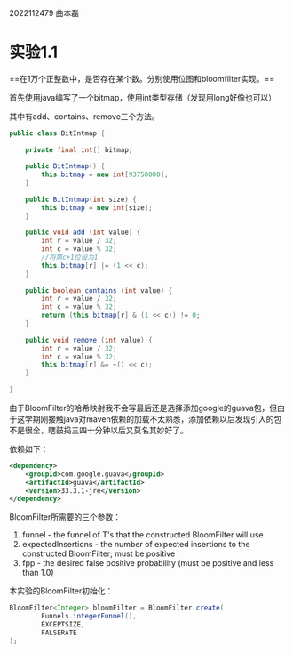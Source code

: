 2022112479 曲本磊
#  实验1.1

==在1万个正整数中，是否存在某个数。分别使用位图和bloomfilter实现。==

首先使用java编写了一个bitmap，使用int类型存储（发现用long好像也可以）

其中有add、contains、remove三个方法。
```java
public class BitIntmap {  
  
    private final int[] bitmap;  
  
    public BitIntmap() {  
        this.bitmap = new int[93750000];  
    }  
  
    public BitIntmap(int size) {  
        this.bitmap = new int[size];  
    }  
  
    public void add (int value) {  
        int r = value / 32;  
        int c = value % 32;  
        //将第c+1位设为1  
        this.bitmap[r] |= (1 << c);  
    }  
  
    public boolean contains (int value) {  
        int r = value / 32;  
        int c = value % 32;  
        return (this.bitmap[r] & (1 << c)) != 0;  
    }  
  
    public void remove (int value) {  
        int r = value / 32;  
        int c = value % 32;  
        this.bitmap[r] &= ~(1 << c);  
    }  
  
}
```

由于BloomFilter的哈希映射我不会写最后还是选择添加google的guava包，但由于这学期刚接触java对maven依赖的加载不太熟悉，添加依赖以后发现引入的包不是很全，瞎鼓捣三四十分钟以后又莫名其妙好了。

依赖如下：
```xml
<dependency>  
    <groupId>com.google.guava</groupId>  
    <artifactId>guava</artifactId>  
    <version>33.3.1-jre</version>  
</dependency>
```

BloomFilter所需要的三个参数：
1. funnel - the funnel of T's that the constructed BloomFilter will use
2. expectedInsertions - the number of expected insertions to the constructed BloomFilter; must be positive
3. fpp - the desired false positive probability (must be positive and less than 1.0)

本实验的BloomFilter初始化：
```java
BloomFilter<Integer> bloomFilter = BloomFilter.create(  
        Funnels.integerFunnel(),  
        EXCEPTSIZE,  
        FALSERATE  
);
```

